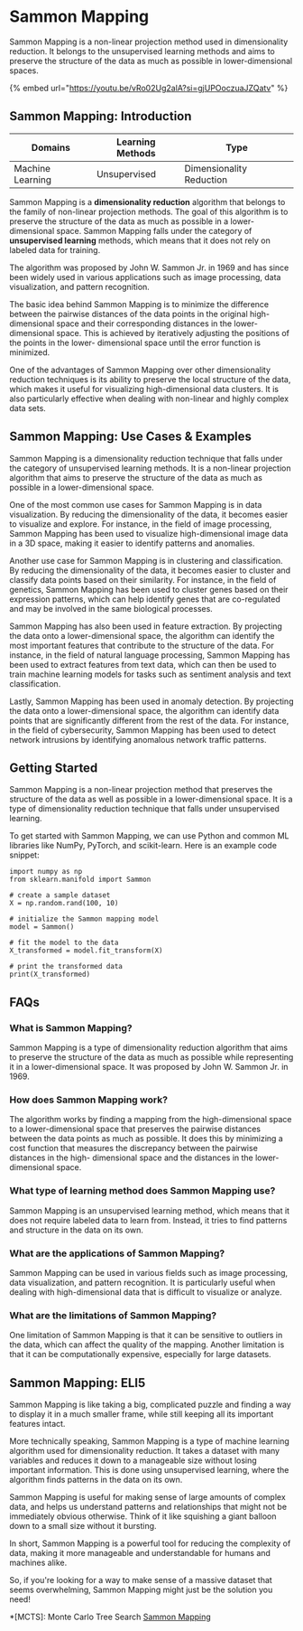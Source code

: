 # Sammon Mapping

Sammon Mapping is a non-linear projection method used in dimensionality reduction. It belongs to the unsupervised learning methods and aims to preserve the structure of the data as much as possible in lower-dimensional spaces.

{% embed url="https://youtu.be/vRo02Ug2alA?si=gjUPOoczuaJZQatv" %}

## Sammon Mapping: Introduction

| Domains          | Learning Methods | Type                     |
| ---------------- | ---------------- | ------------------------ |
| Machine Learning | Unsupervised     | Dimensionality Reduction |

Sammon Mapping is a **dimensionality reduction** algorithm that belongs to the family of non-linear projection methods. The goal of this algorithm is to preserve the structure of the data as much as possible in a lower-dimensional space. Sammon Mapping falls under the category of **unsupervised learning** methods, which means that it does not rely on labeled data for training.

The algorithm was proposed by John W. Sammon Jr. in 1969 and has since been widely used in various applications such as image processing, data visualization, and pattern recognition.

The basic idea behind Sammon Mapping is to minimize the difference between the pairwise distances of the data points in the original high-dimensional space and their corresponding distances in the lower-dimensional space. This is achieved by iteratively adjusting the positions of the points in the lower- dimensional space until the error function is minimized.

One of the advantages of Sammon Mapping over other dimensionality reduction techniques is its ability to preserve the local structure of the data, which makes it useful for visualizing high-dimensional data clusters. It is also particularly effective when dealing with non-linear and highly complex data sets.

## Sammon Mapping: Use Cases & Examples

Sammon Mapping is a dimensionality reduction technique that falls under the category of unsupervised learning methods. It is a non-linear projection algorithm that aims to preserve the structure of the data as much as possible in a lower-dimensional space.

One of the most common use cases for Sammon Mapping is in data visualization. By reducing the dimensionality of the data, it becomes easier to visualize and explore. For instance, in the field of image processing, Sammon Mapping has been used to visualize high-dimensional image data in a 3D space, making it easier to identify patterns and anomalies.

Another use case for Sammon Mapping is in clustering and classification. By reducing the dimensionality of the data, it becomes easier to cluster and classify data points based on their similarity. For instance, in the field of genetics, Sammon Mapping has been used to cluster genes based on their expression patterns, which can help identify genes that are co-regulated and may be involved in the same biological processes.

Sammon Mapping has also been used in feature extraction. By projecting the data onto a lower-dimensional space, the algorithm can identify the most important features that contribute to the structure of the data. For instance, in the field of natural language processing, Sammon Mapping has been used to extract features from text data, which can then be used to train machine learning models for tasks such as sentiment analysis and text classification.

Lastly, Sammon Mapping has been used in anomaly detection. By projecting the data onto a lower-dimensional space, the algorithm can identify data points that are significantly different from the rest of the data. For instance, in the field of cybersecurity, Sammon Mapping has been used to detect network intrusions by identifying anomalous network traffic patterns.

## Getting Started

Sammon Mapping is a non-linear projection method that preserves the structure of the data as well as possible in a lower-dimensional space. It is a type of dimensionality reduction technique that falls under unsupervised learning.

To get started with Sammon Mapping, we can use Python and common ML libraries like NumPy, PyTorch, and scikit-learn. Here is an example code snippet:

```
import numpy as np
from sklearn.manifold import Sammon

# create a sample dataset
X = np.random.rand(100, 10)

# initialize the Sammon mapping model
model = Sammon()

# fit the model to the data
X_transformed = model.fit_transform(X)

# print the transformed data
print(X_transformed)

```

## FAQs

### What is Sammon Mapping?

Sammon Mapping is a type of dimensionality reduction algorithm that aims to preserve the structure of the data as much as possible while representing it in a lower-dimensional space. It was proposed by John W. Sammon Jr. in 1969.

### How does Sammon Mapping work?

The algorithm works by finding a mapping from the high-dimensional space to a lower-dimensional space that preserves the pairwise distances between the data points as much as possible. It does this by minimizing a cost function that measures the discrepancy between the pairwise distances in the high- dimensional space and the distances in the lower-dimensional space.

### What type of learning method does Sammon Mapping use?

Sammon Mapping is an unsupervised learning method, which means that it does not require labeled data to learn from. Instead, it tries to find patterns and structure in the data on its own.

### What are the applications of Sammon Mapping?

Sammon Mapping can be used in various fields such as image processing, data visualization, and pattern recognition. It is particularly useful when dealing with high-dimensional data that is difficult to visualize or analyze.

### What are the limitations of Sammon Mapping?

One limitation of Sammon Mapping is that it can be sensitive to outliers in the data, which can affect the quality of the mapping. Another limitation is that it can be computationally expensive, especially for large datasets.

## Sammon Mapping: ELI5

Sammon Mapping is like taking a big, complicated puzzle and finding a way to display it in a much smaller frame, while still keeping all its important features intact.

More technically speaking, Sammon Mapping is a type of machine learning algorithm used for dimensionality reduction. It takes a dataset with many variables and reduces it down to a manageable size without losing important information. This is done using unsupervised learning, where the algorithm finds patterns in the data on its own.

Sammon Mapping is useful for making sense of large amounts of complex data, and helps us understand patterns and relationships that might not be immediately obvious otherwise. Think of it like squishing a giant balloon down to a small size without it bursting.

In short, Sammon Mapping is a powerful tool for reducing the complexity of data, making it more manageable and understandable for humans and machines alike.

So, if you're looking for a way to make sense of a massive dataset that seems overwhelming, Sammon Mapping might just be the solution you need!

\*\[MCTS]: Monte Carlo Tree Search [Sammon Mapping](https://serp.ai/sammon-mapping/)
